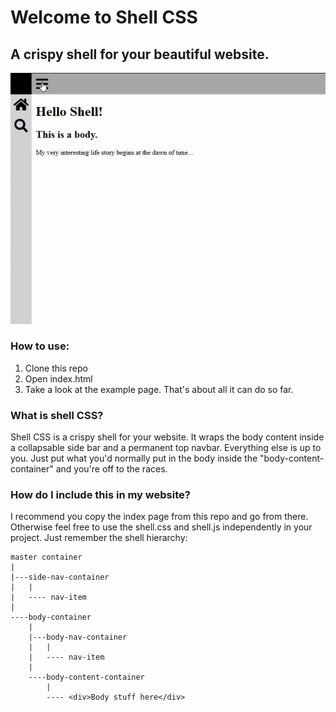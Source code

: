 # Welcome to Shell CSS
## A crispy shell for your beautiful website.

![example gif](example.gif)

### How to use:
1. Clone this repo
2. Open index.html
3. Take a look at the example page. That's about all it can do so far.

### What is shell CSS?
Shell CSS is a crispy shell for your website. It wraps the body content inside a collapsable side bar and a permanent top navbar. Everything else is up to you. Just put what you'd normally put in the body inside the "body-content-container" and you're off to the races.

### How do I include this in my website?
I recommend you copy the index page from this repo and go from there. Otherwise feel free to use the shell.css and shell.js independently in your project. Just remember the shell hierarchy:

```
master container
|
|---side-nav-container
|   |
|   ---- nav-item
|
----body-container
    |
    |---body-nav-container
    |   |
    |   ---- nav-item
    |
    ----body-content-container
        |
        ---- <div>Body stuff here</div>
```